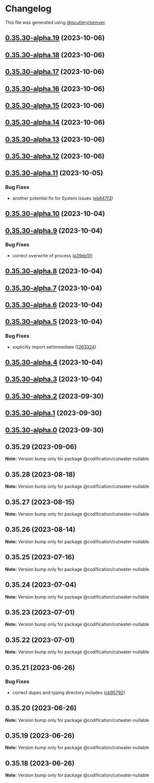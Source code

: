 # Changelog

This file was generated using [@jscutlery/semver](https://github.com/jscutlery/semver).

## [0.35.30-alpha.19](https://github.com/CodificationOrg/cutwater/compare/v0.35.30-alpha.18...v0.35.30-alpha.19) (2023-10-06)



## [0.35.30-alpha.18](https://github.com/CodificationOrg/cutwater/compare/v0.35.30-alpha.17...v0.35.30-alpha.18) (2023-10-06)



## [0.35.30-alpha.17](https://github.com/CodificationOrg/cutwater/compare/v0.35.30-alpha.16...v0.35.30-alpha.17) (2023-10-06)



## [0.35.30-alpha.16](https://github.com/CodificationOrg/cutwater/compare/v0.35.30-alpha.15...v0.35.30-alpha.16) (2023-10-06)



## [0.35.30-alpha.15](https://github.com/CodificationOrg/cutwater/compare/v0.35.30-alpha.14...v0.35.30-alpha.15) (2023-10-06)



## [0.35.30-alpha.14](https://github.com/CodificationOrg/cutwater/compare/v0.35.30-alpha.13...v0.35.30-alpha.14) (2023-10-06)



## [0.35.30-alpha.13](https://github.com/CodificationOrg/cutwater/compare/v0.35.30-alpha.12...v0.35.30-alpha.13) (2023-10-06)



## [0.35.30-alpha.12](https://github.com/CodificationOrg/cutwater/compare/v0.35.30-alpha.11...v0.35.30-alpha.12) (2023-10-06)



## [0.35.30-alpha.11](https://github.com/CodificationOrg/cutwater/compare/v0.35.30-alpha.10...v0.35.30-alpha.11) (2023-10-05)


### Bug Fixes

* another potential fix for System issues ([eb847f3](https://github.com/CodificationOrg/cutwater/commit/eb847f32b3568d69eef6d538725500108ab9afbe))



## [0.35.30-alpha.10](https://github.com/CodificationOrg/cutwater/compare/v0.35.30-alpha.9...v0.35.30-alpha.10) (2023-10-04)



## [0.35.30-alpha.9](https://github.com/CodificationOrg/cutwater/compare/v0.35.30-alpha.8...v0.35.30-alpha.9) (2023-10-04)


### Bug Fixes

* correct overwrite of process ([a39eb5f](https://github.com/CodificationOrg/cutwater/commit/a39eb5fb29755c17836c106dd089ebc9c8668ec5))



## [0.35.30-alpha.8](https://github.com/CodificationOrg/cutwater/compare/v0.35.30-alpha.7...v0.35.30-alpha.8) (2023-10-04)



## [0.35.30-alpha.7](https://github.com/CodificationOrg/cutwater/compare/v0.35.30-alpha.6...v0.35.30-alpha.7) (2023-10-04)



## [0.35.30-alpha.6](https://github.com/CodificationOrg/cutwater/compare/v0.35.30-alpha.5...v0.35.30-alpha.6) (2023-10-04)



## [0.35.30-alpha.5](https://github.com/CodificationOrg/cutwater/compare/v0.35.30-alpha.4...v0.35.30-alpha.5) (2023-10-04)


### Bug Fixes

* explicitly import setImmediate ([1263324](https://github.com/CodificationOrg/cutwater/commit/1263324172f59f5f9f09cd7e31eca504deed3f76))



## [0.35.30-alpha.4](https://github.com/CodificationOrg/cutwater/compare/v0.35.30-alpha.3...v0.35.30-alpha.4) (2023-10-04)



## [0.35.30-alpha.3](https://github.com/CodificationOrg/cutwater/compare/v0.35.30-alpha.2...v0.35.30-alpha.3) (2023-10-04)



## [0.35.30-alpha.2](https://github.com/CodificationOrg/cutwater/compare/v0.35.30-alpha.1...v0.35.30-alpha.2) (2023-09-30)



## [0.35.30-alpha.1](https://github.com/CodificationOrg/cutwater/compare/v0.35.30-alpha.0...v0.35.30-alpha.1) (2023-09-30)



## [0.35.30-alpha.0](https://github.com/CodificationOrg/cutwater/compare/v0.35.29...v0.35.30-alpha.0) (2023-09-30)



## 0.35.29 (2023-09-06)

**Note:** Version bump only for package @codification/cutwater-nullable





## 0.35.28 (2023-08-18)

**Note:** Version bump only for package @codification/cutwater-nullable





## 0.35.27 (2023-08-15)

**Note:** Version bump only for package @codification/cutwater-nullable





## 0.35.26 (2023-08-14)

**Note:** Version bump only for package @codification/cutwater-nullable





## 0.35.25 (2023-07-16)

**Note:** Version bump only for package @codification/cutwater-nullable





## 0.35.24 (2023-07-04)

**Note:** Version bump only for package @codification/cutwater-nullable





## 0.35.23 (2023-07-01)

**Note:** Version bump only for package @codification/cutwater-nullable





## 0.35.22 (2023-07-01)

**Note:** Version bump only for package @codification/cutwater-nullable





## 0.35.21 (2023-06-26)


### Bug Fixes

* correct dupes and typing directory includes ([cb95792](https://github.com/CodificationOrg/cutwater/commit/cb95792fb2b25342f87f51bcab33624fa6f7d682))





## 0.35.20 (2023-06-26)

**Note:** Version bump only for package @codification/cutwater-nullable





## 0.35.19 (2023-06-26)

**Note:** Version bump only for package @codification/cutwater-nullable





## 0.35.18 (2023-06-26)

**Note:** Version bump only for package @codification/cutwater-nullable
